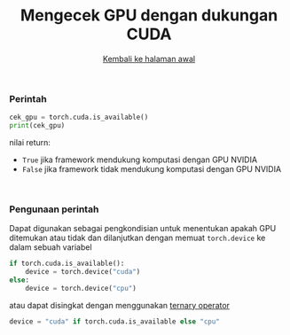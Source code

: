 <div align = "center">

# Mengecek GPU dengan dukungan CUDA
[Kembali ke halaman awal](cheatsheet.md)
</div>

<br>

### **Perintah**
```python
cek_gpu = torch.cuda.is_available()
print(cek_gpu)
```
nilai return:
- `True` jika framework mendukung komputasi dengan GPU NVIDIA
- `False` jika framework tidak mendukung komputasi dengan GPU NVIDIA

<br>

### **Pengunaan perintah**
Dapat digunakan sebagai pengkondisian untuk menentukan apakah GPU ditemukan atau tidak dan dilanjutkan dengan memuat `torch.device` ke dalam sebuah variabel
```python
if torch.cuda.is_available():
    device = torch.device("cuda")
else:
    device = torch.device("cpu")
```

atau dapat disingkat dengan menggunakan [ternary operator](https://docs.python.org/3.8/reference/expressions.html?highlight=ternary#conditional-expressions)

```python
device = "cuda" if torch.cuda.is_available else "cpu"
```